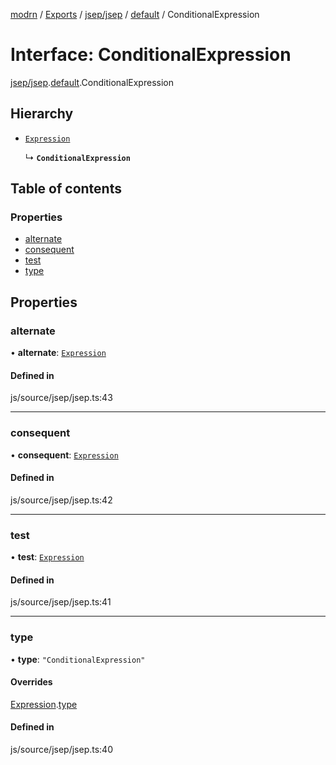 [modrn](../README.md) / [Exports](../modules.md) / [jsep/jsep](../modules/jsep_jsep.md) / [default](../modules/jsep_jsep.default.md) / ConditionalExpression

# Interface: ConditionalExpression

[jsep/jsep](../modules/jsep_jsep.md).[default](../modules/jsep_jsep.default.md).ConditionalExpression

## Hierarchy

- [`Expression`](jsep_jsep.default.Expression.md)

  ↳ **`ConditionalExpression`**

## Table of contents

### Properties

- [alternate](jsep_jsep.default.ConditionalExpression.md#alternate)
- [consequent](jsep_jsep.default.ConditionalExpression.md#consequent)
- [test](jsep_jsep.default.ConditionalExpression.md#test)
- [type](jsep_jsep.default.ConditionalExpression.md#type)

## Properties

### alternate

• **alternate**: [`Expression`](jsep_jsep.default.Expression.md)

#### Defined in

js/source/jsep/jsep.ts:43

___

### consequent

• **consequent**: [`Expression`](jsep_jsep.default.Expression.md)

#### Defined in

js/source/jsep/jsep.ts:42

___

### test

• **test**: [`Expression`](jsep_jsep.default.Expression.md)

#### Defined in

js/source/jsep/jsep.ts:41

___

### type

• **type**: ``"ConditionalExpression"``

#### Overrides

[Expression](jsep_jsep.default.Expression.md).[type](jsep_jsep.default.Expression.md#type)

#### Defined in

js/source/jsep/jsep.ts:40
